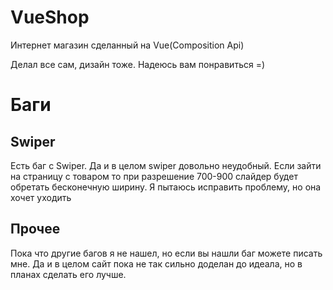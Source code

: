 # VueShop
Интернет магазин сделанный на Vue(Composition Api)

Делал все сам, дизайн тоже. Надеюсь вам понравиться =)

# Баги
## Swiper
Есть баг с Swiper. Да и в целом swiper довольно неудобный. Если зайти
на страницу с товаром то при разрешение 700-900 слайдер будет обретать
бесконечную ширину. Я пытаюсь исправить проблему, но она хочет уходить
## Прочее
Пока что другие багов я не нашел, но если вы нашли баг можете писать мне. Да и в целом сайт пока не так сильно доделан до идеала, но в планах сделать его лучше.
